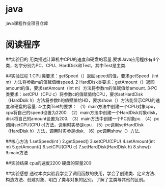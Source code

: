 # java
java课程作业项目仓库

# 阅读程序

##实验目的 
用类描述计算机中CPU的速度和硬盘的容量.要求Java应用程序有4个类，名字分别为PC、CPU、HardDisk和Test，其中Test是主类.

##实验过程
1.CPU类要求：getSpeed（）返回speed的值，要求getSpeed（int m）方法将参数m的值赋值给speed.
2·HardDisk类要求：getAmount（）返回amount的值，要求setAmount（int m）方法将参数m的值赋值给amount.
3·PC类要求：setCPU（CPU c）将参数c的值赋值给CPU，要求setHardDisk（HardDsik h）方法将参数h的值赋值给HD，要求show（）方法能显示CPU的速度和硬盘的容量.
4·主类Tset的要求：
（1）main方法中创建一个CPU对象cpu，cpu将自己的speed设置为2200.
（2）main方法中创建一个HardDisk对象disk，disk将自己的amount设置为200.
（3）main方法中创建一个PC对象pc.
（4）pc调用setCPU(CPU c)方法，调用时实参是cpu.
（5）pc调用setHardDisk（HardDisk h）方法，调用时实参是disk.
（6）pc调用show（）方法.

##核心方法
1.setSpeed(int )
2.getSpeed()
3.setCPU(CPU)
4.setAmount(int m)
5.getAmount()
6.setCPU(CPU c)
7.setHardDisk(HardDisk h)
8.show()
9.main方法

##实验结果
cpu的速度2200
硬盘的容量200

##实验感想
通过本次实验我学会了调用函数的使用，学会了创建类、定义方法、构造方法、创建对象、明白了类与对象的区别。了解了主类与其他的区别。

